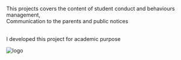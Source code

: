 This projects covers the content of student conduct and behaviours management, <br>
Communication to the parents and public notices <br><br>

I developed this project for academic purpose


![logo](https://user-images.githubusercontent.com/95704531/226766509-92af13da-674b-4f48-a7b7-cf3165f7e101.png)
